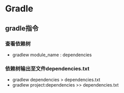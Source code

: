 # Gradle

## gradle指令

### 查看依赖树
* gradlew module_name : dependencies

### 依赖树输出至文件dependencies.txt
* gradlew dependencies > dependencies.txt
* gradlew project:dependencies >> dependencies.txt